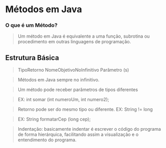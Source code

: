 # Métodos em Java
### O que é um Método?

>Um método em Java é equivalente a uma função, subrotina ou procedimento em outras linguagens de programação.

## Estrutura Básica

>TipoRetorno NomeObjetivoNoInfinitivo Parâmetro (s)

>Métodos em Java sempre no infinitivo.

>Um método pode receber parâmetros de tipos diferentes

>EX: int somar (int numeroUm, int numero2);

>Retorno pode ser do mesmo tipo ou diferente. EX: String != long 

>EX: String formatarCep (long cep);

>Indentação: basicamente indentar é escrever o código do programa de forma hierárquica, facilitando assim a visualização e o entendimento do programa.

